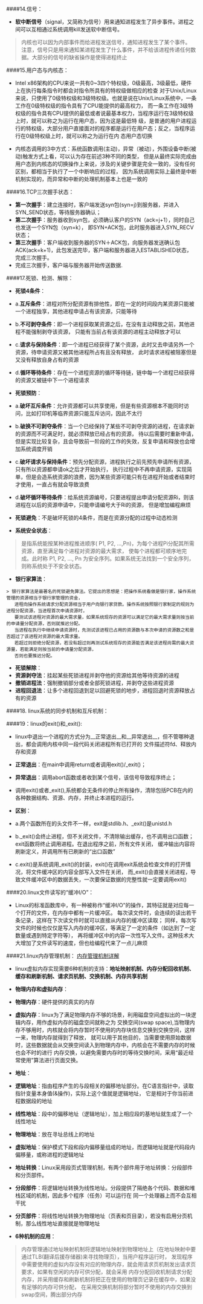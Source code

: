 ####14.信号：
* __软中断信号__（signal，又简称为信号）用来通知进程发生了异步事件。进程之间可以互相通过系统调用kill发送软中断信号。

> 内核也可以因为内部事件而给进程发送信号，通知进程发生了某个事件。
  注意，信号只是用来通知某进程发生了什么事件，并不给该进程传递任何数据。大部分的信号的缺省操作是使得进程终止
  
####15.用户态与内核态：
  * Intel x86架构的CPU来说一共有0~3四个特权级，0级最高，3级最低，硬件上在执行每条指令时都会对指令所具有的特权级做相应的检查
    对于Unix/Linux来说，只使用了0级特权级和3级特权级。也就是说在Unix/Linux系统中，一条工作在0级特权级的指令具有了CPU能提供的最高权力，
    而一条工作在3级特权级的指令具有CPU提供的最低或者说最基本权力，当程序运行在3级特权级上时，就可以称之为运行在用户态，因为这是最低特
    级，是普通的用户进程运行的特权级，大部分用户直接面对的程序都是运行在用户态；反之，当程序运行在0级特权级上时，就可以称之为运行在内
    态用户态切换

  * 内核态调用的3中方式：系统函数调用(主动)，异常（被动），外围设备中断(被动)触发方式上看，可以认为存在前述3种不同的类型，
    但是从最终实际完成由用户态到内核态的切换操作上来说，涉及的关键步骤是完全一致的，没有任何区别，都相当于执行了一个中断响应的过程，
    因为系统调用实际上最终是中断机制实现的，而异常和中断的处理机制基本上也是一致的
  
####16.TCP三次握手状态：
  * __第一次握手__：建立连接时，客户端发送syn包(syn=j)到服务器，并进入SYN_SEND状态，等待服务器确认； 
  * __第二次握手__：服务器收到syn包，必须确认客户的SYN（ack=j+1），同时自己也发送一个SYN包（syn=k），
    即SYN+ACK包，此时服务器进入SYN_RECV状态；
  * __第三次握手__：客户端收到服务器的SYN＋ACK包，向服务器发送确认包ACK(ack=k+1)，此包发送完毕，客户端和服务器进入ESTABLISHED状态，
    完成三次握手。 
  * 完成三次握手，客户端与服务器开始传送数据.
  
####17.死锁、检测、解除：
  * __死锁4条件__：
   * a.__互斥条件__：进程对所分配资源有排他性，即在一定的时间段内某资源只能被一个进程独享，其他进程申请占有该资源，只能等待
   * b.__不可剥夺条件__：即一个进程获取某资源之后，在没有主动释放之前，其他进程不能强制剥夺该资源，
       只能有当前占有该资源的进程主动释放才可以
   * c.__请求与保持条件__：即一个进程已经获得了某个资源，此时又去申请另外一个资源，待申请资源又被其他进程所占有且没有释放，
       此时请求进程被阻塞但是又没有释放自身占有的资源
   * d.__循环等待条件__：存在一个进程资源的循环等待链，链中每一个进程已经获得的资源又被链中下一个进程请求
   
  * __死锁预防__：
   * a.__破坏互斥条件__：允许资源都可以共享使用，但是有些资源根本不能同时访问，比如打印机等临界资源只能互斥访问，因此不太行
   * b.__破换不可剥夺条件__：当一个已经保持了某些不可剥夺资源的进程，在请求新的资源而不可满足时，就必须释放已经占有的资源，
       待以后需要时重新申请，但是实现比较复杂，且会导致前一阶段的工作的失效，反复申请和释放也会增加系统调度开销
   * c.__破坏请求与保持条件__：预先分配资源，进程执行之前先预先申请所有资源，只有所以资源都申请ok之后才开始执行，
       执行过程中不再申请资源，实现简单，但是会造系统资源的浪费，因为某些资源可能只有在进程开始或者结束时才使用，一直占有就会导致浪费
   * d.__破坏循环等待条件__：给系统资源编号，只要进程提出申请分配资源Ri，则该进程在以后的资源申请中，只能申请编号大于Ri的资源，
       但是增加编程麻烦
       
  * __死锁避免__：不是破坏死锁的4条件，而是在资源分配的过程中动态检测
   * __系统安全状态__：

   > 是指系统能按某种进程推进顺序( P1, P2, ...,Pn)，为每个进程Pi分配其所需资源，直至满足每个进程对资源的最大需求，
     使每个进程都可顺序地完成。此时称 P1, P2, ..., Pn 为安全序列。如果系统无法找到一个安全序列，则称系统处于不安全状态。
     
   * __银行家算法__：
   
    > 银行家算法是最著名的死锁避免算法。它提出的思想是：把操作系统看做是银行家，操作系统管理的资源相当于银行家管理的资金，
       进程向操作系统请求分配资源相当于用户向银行家贷款。操作系统按照银行家制定的规则为进程分配资源，当进程首次申请资源时，
       要测试该进程对资源的最大需求量，如果系统现存的资源可以满足它的最大需求量则按当前的申请量分配资源，否则就推迟分配。
       当进程在执行中继续申请资源时，先测试该进程已占用的资源数与本次申请的资源数之和是否超过了该进程对资源的最大需求量。
       若超过则拒绝分配资源，若没有超过则再测试系统现存的资源能否满足该进程尚需的最大资源量，若能满足则按当前的申请量分配资源，
       否则也要推迟分配。
       
  * __死锁解除__：
   *  __资源剥夺法__：挂起某些死锁进程并剥夺他的资源给其他等待资源的进程
   *  __撤销进程法__：强制撤销部分或者全部死锁进程，并剥夺这些进程资源
   *  __进程回退法__：让多个进程回退到足以回避死锁的地步，进程回退时资源释放占有的资源
  
####18.  linux系统的同步机制和互斥机制：
 
####19：linux的exit()和_exit():
  * linux中退出一个进程的方式分为__正常退出__和__异常退出__，但不管哪种退出，都会调用内核中同一段代码关闭进程所有已打开的
    文件描述符fd、释放内存和资源
  * __正常退出__：在main中调用return或者调用exit()/_exit()；
  * __异常退出__：调用abort函数或者收到某个信号，该信号导致程序终止；
  * 调用exit()或者_exit(),系统都会无条件的停止所有操作，清除包括PCB在内的各种数据结构、资源、内存，并终止本进程的运行。
  
  * __区别__：
   * a.两个函数所在的头文件不一样，exit是stdlib.h、_exit()是unistd.h
   * b._exit()会终止进程，但不关闭文件，不清除输出缓存，也不调用出口函数；exit函数将终止调用进程。在退出程序之前，所有文件关闭，
      缓冲输出内容将刷新定义，并调用所有已刷新的“出口函数”
   * c.exit()是系统调用_exit()的封装，exit()在调用exit系统会检查文件的打开情况，将文件缓冲区的内容全部写入文件在关闭，
      而_exit()会直接关闭进程，导致文件缓冲区中的数据丢失，一次要保证数据的完整性就一定要调用exit()
  
####20.linux文件读写的“缓冲I/O”：
  * Linux的标准函数库中，有一种被称作“缓冲I/O”的操作，其特征就是对应每一个打开的文件，在内存中都有一片缓冲区。
    每次读文件时，会连续的读出若干条记录，这样在下次读文件时就可以直接从内存的缓冲区读取；
    同样，每次写文件的时候也仅仅是写入内存的缓冲区，等满足了一定的条件（如达到了一定数量或遇到特定字符等），
    再将缓冲区中的内容一次性写入文件。这种技术大大增加了文件读写的速度，但也给编程代来了一点儿麻烦
  
####21.linux内存管理机制：
  [内存管理机制详解](http://blog.csdn.net/yusiguyuan/article/details/23554927)
  * linux虚拟内存实现需要6种机制的支持：__地址映射机制、内存分配回收机制、缓存和刷新机制、请求页机制、交换机制、内存共享机制__
  * __物理内存和虚拟内存__：
   * __物理内存__：硬件提供的真实的内存
   * __虚拟内存__：linux为了满足物理内存不够的场景，利用磁盘空间虚拟出的一块逻辑内存，用作虚拟内存的磁盘空间就称之为
       交换空间(swap space),当物理内存不够用时，内核就会将内存暂时不使用的内存块信息交换到交换空间，这样一来，物理内存就得到了释放，
       就可以用于其他目的，当需要使用原始数据时，这些数据就会从交换空间读入到物理内存中，内核会在不需要内存的时候也会不时的进行
       内存交换，以避免需要内存时的等待交换时间，采用“最近经常使用”算法进行页面交换。
       
  * __地址__：
   * __逻辑地址__：指由程序产生的与段相关的偏移地址部分。在C语言指针中，读取指针变量本身值(&操作)，实际上这个值就是逻辑地址，
       它是相对于你当前进程数据段的地址
   * __线性地址__：段中的偏移地址（逻辑地址），加上相应段的基地址就生成了一个线性地址
   * __物理地址__：放在寻址总线上的地址
   * __虚拟地址__：保护模式下段和段内偏移量组成的地址，而逻辑地址就是代码段内偏移量，或称进程的逻辑地址
   
  * __地址转换__：Linux采用段页式管理机制，有两个部件用于地址转换：分段部件和分页部件。
   * __分段部件__：将逻辑地址转换为线性地址。分段提供了隔绝各个代码、数据和堆栈区域的机制，因此多个程序（任务）可以运行在
      同一个处理器上而不会互相干扰
   * __分页部件__：将线性地址转换为物理地址（页表和页目录），若没有启用分页机制，那么线性地址直接就是物理地址
   
  * __6种机制的应用__：

 > 内存管理通过地址映射机制将逻辑地址映射到物理地址上（在地址映射中要通过TLB(翻译后援存储器)来寻找物理页），当用户程序运行时，
   发现程序中需要使用的虚拟内存没有对应的物理内存，就会用请求页机制发出请求页要求，如果有空闲的内存可供分配，就会采用
   内存分配回收机制请求分配内存，并采用缓存和刷新机制将把正在使用的物理页记录在缓存中，如果没有足够的内存可供分配，
   在采用交换机制将部分暂时不使用的内存交换到swap空间，腾出部分内存

